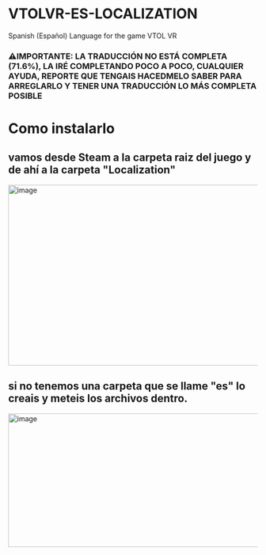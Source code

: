 # VTOLVR-ES-LOCALIZATION
Spanish (Español) Language for the game VTOL VR
<h3> ⚠️IMPORTANTE: LA TRADUCCIÓN NO ESTÁ COMPLETA (71.6%), LA IRÉ COMPLETANDO POCO A POCO, CUALQUIER AYUDA, REPORTE QUE TENGAIS HACEDMELO SABER PARA ARREGLARLO Y TENER UNA TRADUCCIÓN LO MÁS COMPLETA POSIBLE</h3>

# Como instalarlo
<h2>vamos desde Steam a la carpeta raiz del juego y de ahí a la carpeta "Localization"</h2>
<img width="519" height="365" alt="image" src="https://github.com/user-attachments/assets/98676cfe-387f-4c2e-8e63-b7cadf94588f" />
<h2>si no tenemos una carpeta que se llame "es" lo creais y meteis los archivos dentro.</h2>
<img width="646" height="270" alt="image" src="https://github.com/user-attachments/assets/a3b93811-af5d-4cf2-9096-b3126fe132f6" />
